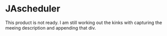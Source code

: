 # JAscheduler

This product is not ready. I am still working out the kinks with capturing the meeing description and appending that div.

